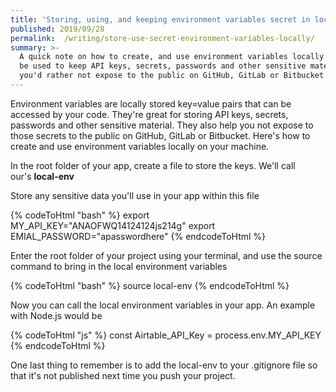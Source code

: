 ```yaml
---
title: 'Storing, using, and keeping environment variables secret in local environments'
published: 2019/09/28
permalink:  /writing/store-use-secret-environment-variables-locally/
summary: >-
  A quick note on how to create, and use environment variables locally. They can
  be used to keep API keys, secrets, passwords and other sensitive material that
  you'd rather not expose to the public on GitHub, GitLab or Bitbucket
---
```


Environment variables are locally stored key=value pairs that can be accessed by your code. They're great for storing API keys, secrets, passwords and other sensitive material. They also help you not expose to those secrets to the public on GitHub, GitLab or Bitbucket. Here's how to create and use environment variables locally on your machine.

In the root folder of your app, create a file to store the keys. We'll call our's **local-env**

Store any sensitive data you'll use in your app within this file

<!-- markdownlint-disable -->
{% codeToHtml "bash" %}
    export MY_API_KEY="ANAOFWQ14124124js214g"
    export EMIAL_PASSWORD="apasswordhere"
{% endcodeToHtml %}
<!-- markdownlint-enable -->

Enter the root folder of your project using your terminal, and use the source command to bring in the local environment variables

<!-- markdownlint-disable -->
{% codeToHtml "bash" %}
    source local-env
{% endcodeToHtml %}
<!-- markdownlint-enable -->

Now you can call the local environment variables in your app. An example with Node.js would be

<!-- markdownlint-disable -->
{% codeToHtml "js" %}
    const Airtable_API_Key = process.env.MY_API_KEY
{% endcodeToHtml %}
<!-- markdownlint-enable -->

One last thing to remember is to add the local-env to your .gitignore file so that it's not published next time you push your project.
